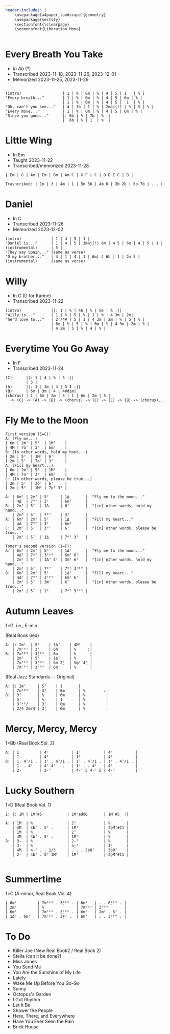 ```yaml
---
header-includes: |
    \usepackage[a4paper,landscape]{geometry}
    \usepackage{sectsty}
    \sectionfont{\clearpage}
    \setmonofont{Liberation Mono}
---
```


# Every Breath You Take

- _In Ab_ (?)
- Transcribed 2023-11-18, 2023-11-26, 2023-12-01
- Memorized 2023-11-25, 2023-11-26

```

(intro)                  | 1 | % | 6m | % | 4 | 5 | 1   | % |
"Every breath..."        | 1 | % | 6m | % | 4 | 5 | 6m | % |
                         | 1 | % | 6m | % | 4 | 5 |  1  | % |
"Oh, can't you see..."   | 4 | 3b | 1 | % | 2maj(!) | % | 5 | % |
"Every move..."          | 1 | % | 6m | % | 4 | 5 | 6m | % |
"Since you gone..."      |: 6b | % | 7b | % :|
                         |  6b | % | 1  | %  |
```


# Little Wing
- In Em
- Taught 2023-11-22
- Transcribed/memorized 2023-11-28

```
| Em | G | Am | Em | Bm | Am C | G F | C | D D E C | D |

Trasncribed: | 1m | 3 | 4m | 1 | 5m 5b | 4m 6 | 3b 2b | 6b 7b | ... |
```


# Daniel

- In C
- Transcribed 2023-11-26
- Memorized 2023-12-02

```
(intro)             | 1 | 4 | 5 | 1 |
"Daniel is..."      | 1 | 4 | 5 | 3maj(!) 6m | 4 5 | 6m | 4 | 5 | 1 |
(instrumental)      | 5 |
"They say Spain..." (same as verse)
"D my brother..."   | 4 | 1 | 4 | 1 | 6m| 4 6b | 1 | 2m 5 |
(instrumental)      (same as verse)
```



# Willy
- In C (D for Karine)
- Transcribed 2023-11-22

```
(intro)             ||: 1 | % | 46 | % | 56 | % :||
"Willy is..."       | 1 | % | 5 | % | 1 | % | 4 3m | 2m|
"he'd love to..."   | 2⁷/4# | 5 | 1 | 4 3m | 2m | % | 5 | % |
                    | 6m | % | 5 | % | 6m | % | 4 3m | 2m | % |
                    | 4 2m | 5 | % | 4 | % |
```


# Everytime You Go Away
- In F
- Transcribed 2023-11-24

```
(C)      ||: 1 | 4 | % | 5 :||
         | 5 |
(A)      ||: 1 | 3m | 4 | 5 1 :||
(B)      | 6m | 3m | 4 | 4#dim|
(chorus) | 1 | 6m | 2m | 5 | 1 | 6m | 2m | 5 |
  -> (C) -> (A) -> (B) -> (chorus) -> (C) -> (C) -> (B) -> (chorus)...
```


# Fly Me to the Moon
```
First version (1=C):
A: (Fly me...)
| 6m | 2m⁷ | 5⁷  | 1M⁷    |
| 4M | 7o⁷ | 3⁷  | 6m⁷    |
B: (In other words, hold my hand...)
| 2m | 5⁷  | 1M⁷ | 6⁷     |
| 2m | 5⁷  | 7o⁷ | 3⁷     |
A: (Fill my heart...)
| 6m | 2m⁷ | 5⁷  | 1M⁷    |
| 4M | 7o⁷ | 3⁷  | 6m⁷    |
C: (In other words, please be true...)
| 2m | 5⁷  | 3o⁷ | 6⁷     |
| 2m | 5⁷  | 1M⁷ | 7o⁷ 3⁷ |

A: | 6m⁷ | 2m⁷ | 5⁷     | 1Δ       |  "Fly me to the moon..."
   | 4Δ  | 7ᴼ⁷ | 3⁷     | 6m⁷      |
B: | 2m⁷ | 5⁷  | 1Δ     | 6⁷       |  "[in] other words, hold my hand..."
   | 2m⁷ | 5⁷  | 7ᴼ⁷    | 3⁷       |
A: | 6m⁷ | 2m⁷ | 5⁷     | 1Δ       |  "Fill my heart..."
   | 4Δ  | 7ᴼ⁷ | 3⁷     | 6m⁷      |
C: | 2m⁷ | 5⁷  | 3ᴼ⁷    | 6⁷       |  "[in] other words, please be true..."
   | 2m⁷ | 5⁷  | 1Δ     | 7ᴼ⁷ 3⁷   |

Tomer's second version (1=F):
A: | 6m⁷ | 2m⁷ | 5⁷     | 1Δ⁷      |  "Fly me to the moon..."
   | 4Δ⁷ | 7ᴼ⁷ | 3⁷ᵇ⁹   | 6m⁷ 6⁷   |
   | 2m⁷ | 5⁷  | 1Δ⁷ 4⁷ | 3m⁷ 6⁷   |  "[in] other words, hold my hand..."
   | 2m⁷ | 5⁷  | 7ᴼ⁷    | 7ᴼ⁷ 3⁷ᵇ⁹ |
B: | 6m⁷ | 2m⁷ | 5⁷     | 1Δ⁷      |  "Fill my heart..."
   | 4Δ⁷ | 7ᴼ⁷ | 3⁷ᵇ⁹   | 6m⁷ 6⁷   |
   | 2m⁷ | 5⁷  | 3m⁷    | 6⁷       |  "[in] other words, please be true..."
   | 2m⁷ | 5⁷  | 1⁶     | 7ᴼ⁷ 3⁷ᵇ⁹ |
```


# Autumn Leaves


1=G, i.e., E-min

(Real Book 6ed)

```
A: |: 2m⁷  | 5⁷    | 1Δ⁷    | 4M⁷    |
   | 7m⁷ᵇ⁵ | 3̣⁷    | 6m     | %     :|
B: | 7m⁷ᵇ⁵ | 3̣⁷ᵇ⁹  | 6m     | %      |
   | 2m⁷   | 5⁷    | 1Δ⁷    | %      |
   | 7m⁷ᵇ⁵ | 3̣⁷ᵇ⁹  | 6m 2̣⁷  | 5̣m⁷ 4̣⁷ |
   | 7m⁷ᵇ⁵ | 3̣⁷ᵇ⁹  | 6m     | %      |
```

(Real Jazz Standards -- Original)

```
A: |: 2m⁷     | 5⁷    | 1       |
   | 7m⁷ᵇ⁵    | 3̣⁷    | 6m      | %        :|
B: | 3̣⁷       | %     | 6m      | %         |
   | 5⁷       | %     | 1       | %         |
   | 3̣⁷ᵇ⁹/    | 3̣⁷    | 6m      | %         |
   | 2̣/4 2m/4 | 3̣⁷    | 6m      | %         |
```


# Mercy, Mercy, Mercy

1=Bb (Real Book 5ol. 2)

```
A: | 1         | 4⁷          | 1⁷          | 4⁷          |
   | 1         | 4⁷          | 1⁷          | 4⁷          |
B: | 1. 4⁷/1 . | 1⁷ . 4⁷/1 . | 1⁷ . 4⁷/1 . | 1⁷ . 4⁷/1 . |
   | 1. . 4⁷   | 4⁷ 4⁷ . .   | 1⁷ . . 4⁷   | 4⁷          |
   | 2-        | 2-⁷         | 4-⁷ 5 4-⁷ 5 | 4-⁷         |
```


# Lucky Southern

1=D (Real Book Vol. 1)

```
1: |: 1M | 1M⁷#5           | 1M⁷add6       | 1M⁷#5  :|

A: | 1M  | %               | 2̣⁷            | %       |
   | 4M  | 4̣b⁷ . 5⁷ .      | 1M⁷           | 2̣bM⁷#11 |
   | 1M  | %               | 2̣⁷            | %       |
   | 4M  | 4̣b⁷ . 5⁷ .      | 1M⁷           | %       |
B: | 3-  | %               | 2-⁷           | %       |
   | 3-  | %               | 5̣-⁷           | 1̣⁷      |
   | 4M  | 4̣-⁷ . . 1/3     | . . . 3̣b0⁷    | 3̣b0⁷    |
   | 2-  | 4̣b⁷ . 5⁷ 1M⁷    | 1M⁷           | 2̣bM⁷#11 |
 
```


# Summertime

1=C (A-minor, Real Book Vol. 4)

```
| 6m⁷         | 7m⁷ᵇ⁵ . 3̣⁷ᵇ⁹ . | 6m⁷   | . . 6̣⁷ᵇ⁹ . |
| 2m⁷         | %              | 7m⁷ᵇ⁵ | 3̣⁷ᵇ⁹       |
| 6m⁷         | 7m⁷ᵇ⁵ . 3̣⁷ᵇ⁹ . | 6m⁷   | 2m⁷ . 5⁷ . |
| 1Δ⁷ . 6m⁷ . | 7m⁷ᵇ⁵ . 3̣+⁷ .  | 6m⁷   | . . 3̣⁷ᵇ⁹ . |
```


# To Do
- Killer Joe (New Real Book2 / Real Book 2)
- Stella (can it be done?)
- Miss Jones
- You Send Me
- You Are the Sunshine of My Life
- Lately
- Wake Me Up Before You Go-Go
- Sunny
- Octopus's Garden
- I Got Rhythm
- Let It Be
- Shower the People
- Here, There, and Everywhere
- Have You Ever Seen the Rain
- Brick House
